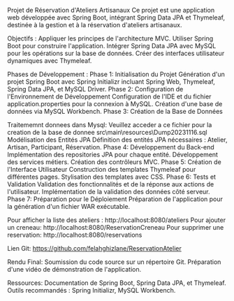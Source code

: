 Projet de Réservation d'Ateliers Artisanaux
Ce projet est une application web développée avec Spring Boot, intégrant Spring Data JPA et Thymeleaf, destinée à la gestion et à la réservation d'ateliers artisanaux.

Objectifs : 
Appliquer les principes de l'architecture MVC.
Utiliser Spring Boot pour construire l'application.
Intégrer Spring Data JPA avec MySQL pour les opérations sur la base de données.
Créer des interfaces utilisateur dynamiques avec Thymeleaf.

Phases de Développement : 
Phase 1: Initialisation du Projet
Génération d'un projet Spring Boot avec Spring Initializr incluant Spring Web, Thymeleaf, Spring Data JPA, et MySQL Driver.
Phase 2: Configuration de l'Environnement de Développement
Configuration de l'IDE et du fichier application.properties pour la connexion à MySQL.
Création d'une base de données via MySQL Workbench.
Phase 3: Création de la Base de Données

Traitememnt donnees dans Mysql:
Veuillez acceder a ce fichier pour la creation de la base de donnee
src\main\resources\Dump20231116.sql 
Modélisation des Entités JPA
Définition des entités JPA nécessaires : Atelier, Artisan, Participant, Réservation.
Phase 4: Développement du Back-end
Implémentation des repositories JPA pour chaque entité.
Développement des services métiers.
Création des contrôleurs MVC.
Phase 5: Création de l'Interface Utilisateur
Construction des templates Thymeleaf pour différentes pages.
Stylisation des templates avec CSS.
Phase 6: Tests et Validation
Validation des fonctionnalités et de la réponse aux actions de l'utilisateur.
Implémentation de la validation des données côté serveur.
Phase 7: Préparation pour le Déploiement
Préparation de l'application pour la génération d'un fichier WAR exécutable.

Pour afficher la liste des ateliers : 
http://localhost:8080/ateliers
Pour ajouter un creneau:
http://localhost:8080/ReservationCreneau
Pour supprimer une reservation:
http://localhost:8080/reservations



Lien Git:
https://github.com/felahghizlane/ReservationAtelier

Rendu Final:
Soumission du code source sur un répertoire Git.
Préparation d'une vidéo de démonstration de l'application.


Ressources:
Documentation de Spring Boot, Spring Data JPA, et Thymeleaf.
Outils recommandés : Spring Initializr, MySQL Workbench.
